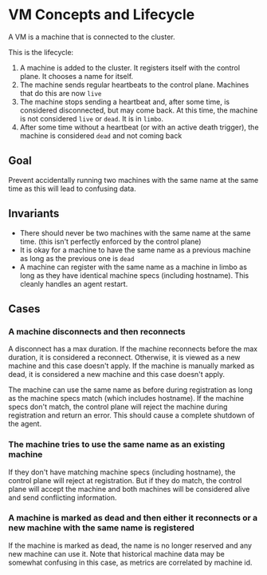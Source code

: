 # VM Concepts and Lifecycle

A VM is a machine that is connected to the cluster. 

This is the lifecycle:

1. A machine is added to the cluster. It registers itself with the control plane. It chooses a name for itself. 
2. The machine sends regular heartbeats to the control plane. Machines that do this are now `live`
3. The machine stops sending a heartbeat and, after some time, is considered disconnected, but may come back. At this time, the machine is not considered `live` or `dead`. It is in `limbo`.
4. After some time without a heartbeat (or with an active death trigger), the machine is considered `dead` and not coming back

## Goal

Prevent accidentally running two machines with the same name at the same time as this will lead to confusing data.

## Invariants

- There should never be two machines with the same name at the same time. (this isn't perfectly enforced by the control plane)
- It is okay for a machine to have the same name as a previous machine as long as the previous one is `dead`
- A machine can register with the same name as a machine in limbo as long as they have identical machine specs (including hostname). This cleanly handles an agent restart.


## Cases

### A machine disconnects and then reconnects

A disconnect has a max duration. If the machine reconnects before the max duration, it is considered a reconnect.
Otherwise, it is viewed as a new machine and this case doesn't apply. If the machine is manually marked as dead,
it is considered a new machine and this case doesn't apply.

The machine can use the same name as before during registration as long as the machine specs match (which includes hostname). If the machine specs don't match, the control plane will reject the machine during registration and return an error. This should cause a complete shutdown of the agent.

### The machine tries to use the same name as an existing machine

If they don't have matching machine specs (including hostname), the control plane will reject at registration. 
But if they do match, the control plane will accept the machine and both machines will be considered alive and 
send conflicting information.

### A machine is marked as dead and then either it reconnects or a new machine with the same name is registered

If the machine is marked as dead, the name is no longer reserved and any new machine can use it. Note that
historical machine data may be somewhat confusing in this case, as metrics are correlated by machine id.



